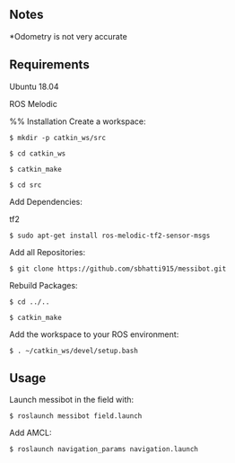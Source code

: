 ## Notes
*Odometry is not very accurate

## Requirements
Ubuntu 18.04

ROS Melodic

%% Installation
Create a workspace:

    $ mkdir -p catkin_ws/src
    
    $ cd catkin_ws
    
    $ catkin_make
    
    $ cd src

Add Dependencies:

   tf2
    
    $ sudo apt-get install ros-melodic-tf2-sensor-msgs
   
Add all Repositories:

    $ git clone https://github.com/sbhatti915/messibot.git

Rebuild Packages:

    $ cd ../..
    
    $ catkin_make

Add the workspace to your ROS environment:

    $ . ~/catkin_ws/devel/setup.bash
    
## Usage
Launch messibot in the field with:
    
    $ roslaunch messibot field.launch
    
Add AMCL:

    $ roslaunch navigation_params navigation.launch
    

